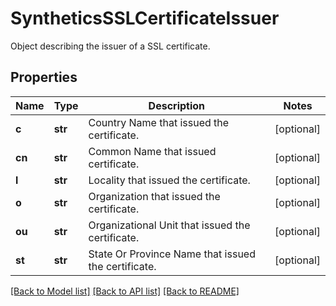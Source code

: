 # SyntheticsSSLCertificateIssuer

Object describing the issuer of a SSL certificate.

## Properties

| Name   | Type    | Description                                         | Notes      |
| ------ | ------- | --------------------------------------------------- | ---------- |
| **c**  | **str** | Country Name that issued the certificate.           | [optional] |
| **cn** | **str** | Common Name that issued certificate.                | [optional] |
| **l**  | **str** | Locality that issued the certificate.               | [optional] |
| **o**  | **str** | Organization that issued the certificate.           | [optional] |
| **ou** | **str** | Organizational Unit that issued the certificate.    | [optional] |
| **st** | **str** | State Or Province Name that issued the certificate. | [optional] |

[[Back to Model list]](README.md#documentation-for-models) [[Back to API list]](README.md#documentation-for-api-endpoints) [[Back to README]](README.md)
